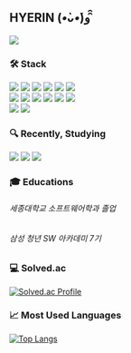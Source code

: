 <!-- <div align="center"> -->
  
  
## HYERIN (*•̀ᴗ•́*)و ̑̑


<a href="https://odingcoding.tistory.com"><img src="https://img.shields.io/badge/-TechBlog-20C997?style=flat-square&logo=Velog&logoColor=white&"/></a>


### 🛠 Stack
<img src="https://img.shields.io/badge/-JAVA-007396?style=flat-square&logo=java&logoColor=white"> <img src="https://img.shields.io/badge/-Spring-6DB33F?style=flat-square&logo=Spring&logoColor=white"/> <img src="https://img.shields.io/badge/-Spring Boot-6DB33F?style=flat-square&logo=SpringBoot&logoColor=white"/> <img src="https://img.shields.io/badge/PHP-777BB4?style=flat-square&logo=PHP&logoColor=white"/> <img src="https://img.shields.io/badge/MySQL-4479A1?style=flat-square&logo=MySQL&logoColor=white"/> <img src="https://img.shields.io/badge/Oracle-003545?style=flat-square&logo=oracle&logoColor=white"/>
<br>
<img src="https://img.shields.io/badge/Vue.js-4FC08D?style=flat-square&logo=Vue.js&logoColor=white"/> <img src="https://img.shields.io/badge/HTML5-E34F26?style=flat-square&logo=HTML5&logoColor=white"/> <img src="https://img.shields.io/badge/JavaScript-F7DF1E?style=flat-square&logo=JavaScript&logoColor=white"/> <img src="https://img.shields.io/badge/CSS3-1572B6?style=flat-square&logo=CSS3&logoColor=white"/> <img src="https://img.shields.io/badge/Python-3776AB?style=flat-square&logo=Python&logoColor=white"/> <img src="https://img.shields.io/badge/C-A8B9CC?style=flat-square&logo=C&logoColor=white"/> 
<br>
<img src="https://img.shields.io/badge/GitHub-181717?style=flat-square&logo=GitHub&logoColor=white"/> <img src="https://img.shields.io/badge/GitLab-FC6D26?style=flat-square&logo=GitLab&logoColor=white"/>

### 🔍 Recently, Studying
<img src="https://img.shields.io/badge/-Amazon AWS-232F3E?style=flat-square&logo=Amazon AWS&logoColor=white"/> <img src="https://img.shields.io/badge/-Docker-2496ED?style=flat-square&logo=Docker&logoColor=white"/> <img src="https://img.shields.io/badge/-Ubuntu-E95420?style=flat-square&logo=Ubuntu&logoColor=white"/>

  
  
### 🎓 Educations
###### 세종대학교 소프트웨어학과 졸업
###### 삼성 청년 SW 아카데미 7기


### 💻 Solved.ac
[![Solved.ac Profile](http://mazassumnida.wtf/api/v2/generate_badge?boj=gpfls0506)](https://solved.ac/gpfls0506/)


### 📈 Most Used Languages
[![Top Langs](https://github-readme-stats.vercel.app/api/top-langs/?username=OhHyerin&layout=compact)](https://github.com/anuraghazra/github-readme-stats)

<!-- </div> -->

